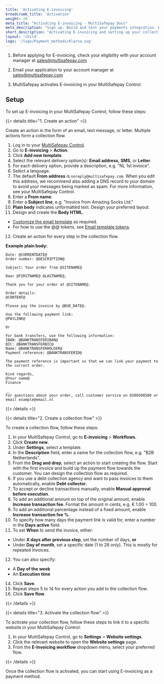 ```yaml
---
title: 'Activating E-invoicing'
breadcrumb_title: 'Activation'
weight: 20
meta_title: "Activating E-invoicing - MultiSafepay Docs"
meta_description: "Sign up. Build and test your payments integration. Explore our products and services. Use our API Reference, SDKs, and wrappers. Get support."
short_description: "Activating E-invoicing and setting up your collection flow"
layout: 'child'
logo: '/logo/Payment_methods/Klarna.svg'
---
```



1. Before applying for E-invoicing, check your eligibility with your account manager at <sales@multisafepay.com>

2. Email your application to your account manager at <sales@multisafepay.com>

3. MultiSafepay activates E-invoicing in your MultiSafepay Control.

## Setup

To set up E-invoicing in your MultiSafepay Control, follow these steps:

{{< details title="1. Create an action" >}}

Create an action in the form of an email, text message, or letter. Multiple actions form a collection flow. 

1. Log in to your [MultiSafepay Control](https://merchant.multisafepay.com).
2. Go to **E-invoicing** > **Action**.
3. Click **Add new template**.
4. Select the relevant delivery option(s): **Email address**, **SMS**, or **Letter**.
5. For each delivery option, provide a description, e.g. "NL 1st invoice".
6. Select a language.
7. The default **From address** is `noreply@multisafepay.com`. When you edit this address, we recommend also adding a DNS record to your domain to avoid your messages being marked as spam. For more information, see your MultiSafepay Control.
8. Enter a **From name**.
9. Enter a **Subject line**, e.g. "Invoice from Amazing Socks Ltd."
10. **Plain body** indicates unformatted text. Design your preferred layout.
11. Design and create the **Body HTML**.  
 - [Customize the email template](/payment-methods/billing-suite/e-invoicing/user-guide/customizing-e-invoices/) as required.  
 - For how to use the @@ tokens, see [Email template tokens](/tools/multisafepay-control/email-template-token).
12. Create an action for every step in the collection flow. 

**Example plain body:**

``` shell
Date: @CURRENTDATE@ 
Order number: @DESCRIPTION@

Subject: Your order from @SITENAME@

Dear @FIRSTNAME@ @LASTNAME@,

Thank you for your order at @SITENAME@.

Order details:
@CONTENT@

Please pay the invoice by @DUE_DATE@.

Use the following payment link:
@PAYLINK@ 

Or

For bank transfers, use the following information:
IBAN: @BANKTRANSFERIBAN@
BIC: ​@BANKTRANSFERBIC@
Name: @BANKTRANSFERHOLDER@
Payment reference:​ @BANKTRANSFERID@

The payment reference is important so that we can link your payment to the correct order. 

Kind regards, 
@Your name@ 
Finance

__
For questions about your order, call customer service on 0208500500 or email example@email.nl
```

{{< /details >}}

{{< details title="2. Create a collection flow" >}}

To create a collection flow, follow these steps:

1. In your MultiSafepay Control, go to **E-invoicing** > **Workflows**.
2. Click **Create new**.
3. Under **Settings**, select a template. 
4. In the **Description** field, enter a name for the collection flow, e.g. "B2B Netherlands".
5. From the **Drag and drop**, select an action to start creating the flow. Start with the first invoice and build up the payment flow towards the customer. You can design the collection flow as required.
6. If you use a debt collection agency and want to pass invoices to them automatically, enable **Debt collector**.
7. To accept or decline transactions manually, enable **Manual approval before execution**.
8. To add an additional amount on top of the original amount, enable **Increase transaction fee**. Format the amount in cents, e.g. &euro; 1.00 = 100.
9. To add an additional percentage instead of a fixed amount, enable **Increase transaction fee %**.
10. To specify how many days the payment link is valid for, enter a number in the **Days active** field.
11. To set **When** to send the invoice, either:
 - Under **X days after previous step**, set the number of days, **or** 
 - Under **Day of month**, set a specific date (1 to 28 only). This is mostly for repeated invoices.
12. You can also specify:
 - A **Day of the week**
 - An **Execution time** 
14. Click **Save**. 
15. Repeat steps 5 to 14 for every action you add to the collection flow.
16. Click **Save flow**.

{{< /details >}}

{{< details title="3. Activate the collection flow" >}}

To activate your collection flow, follow these steps to link it to a specific website in your MultiSafepay Control:

1. In your MultiSafepay Control, go to **Settings** > **Website settings**.
2. Click the relevant website to open the **Website settings** page.
3. From the **E-Invoicing workflow** dropdown menu, select your preferred flow.

{{< /details >}}

Once the collection flow is activated, you can start using E-invoicing as a payment method.
